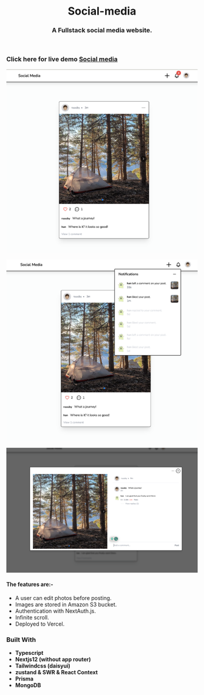 <!-- PROJECT LOGO -->
<p align="center">

  <h1 align="center">Social-media</h1>

  <h3 align="center">
   A Fullstack social media website.
  </h3>
 <br />
 
 ### Click here for live demo   <a href="https://social-media-ten-ecru.vercel.app">Social media</a>

</p>

![alt text](https://github.com/janghanp/social-media/blob/main/public/images/screenshot1.png?raw=true)

![alt text](https://github.com/janghanp/social-media/blob/main/public/images/screenshot2.png?raw=true)

![alt text](https://github.com/janghanp/social-media/blob/main/public/images/screenshot3.png?raw=true)

#### The features are:-

- A user can edit photos before posting.
- Images are stored in Amazon S3 bucket.
- Authentication with NextAuth.js.
- Infinite scroll.
- Deployed to Vercel.

### Built With

- **Typescript**
- **Nextjs12 (without app router)**
- **Tailwindcss (daisyui)**
- **zustand & SWR & React Context**
- **Prisma**
- **MongoDB**

